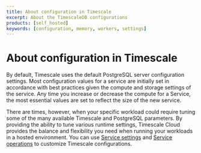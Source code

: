 ```yaml
---
title: About configuration in Timescale
excerpt: About the TimescaleDB configurations
products: [self_hosted]
keywords: [configuration, memory, workers, settings]
---
```


# About configuration in Timescale

By default, Timescale uses the default PostgreSQL server configuration
settings. Most configuration values for a service are initially set in accordance
with best practices given the compute and storage settings of the service.
Any time you increase or decrease the compute for a Service, the most essential values
are set to reflect the size of the new service.

There are times, however, when your specific workload could require tuning some
of the many available Timescale and PostgreSQL parameters. By providing the
ability to tune various runtime settings, Timescale Cloud provides the balance
and flexibility you need when running your workloads in a hosted environment.
You can use [Service settings][settings] and [Service operations][operations] to
customize Timescale configurations.

[settings]: /use-timescale/:currentVersion:/configuration/advanced-parameters/
[operations]: /use-timescale/:currentVersion:/configuration/customize-configuration/